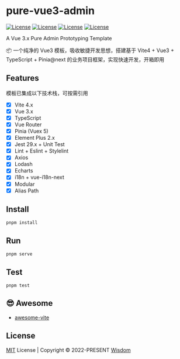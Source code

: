 # pure-vue3-admin

[![License](https://img.shields.io/github/license/pdsuwwz/pure-vue3-admin?color=ffd932)](https://github.com/pdsuwwz/pure-vue3-admin/blob/main/LICENSE)
[![License](https://img.shields.io/github/package-json/dependency-version/pdsuwwz/pure-vue3-admin/element-plus)](https://github.com/pdsuwwz/pure-vue3-admin)
[![License](https://img.shields.io/github/package-json/dependency-version/pdsuwwz/pure-vue3-admin/vue?color=ffd932)](https://github.com/pdsuwwz/pure-vue3-admin)
[![License](https://img.shields.io/github/package-json/dependency-version/pdsuwwz/pure-vue3-admin/dev/vite?color=ffd932)](https://github.com/pdsuwwz/pure-vue3-admin)

A Vue 3.x Pure Admin Prototyping Template

📦 一个纯净的 Vue3 模板，吸收敏捷开发思想，搭建基于 Vite4 + Vue3 + TypeScript + Pinia@next 的业务项目框架，实现快速开发，开箱即用

## Features

模板已集成以下技术栈，可按需引用

- [x] Vite 4.x
- [x] Vue 3.x
- [x] TypeScript
- [x] Vue Router
- [x] Pinia (Vuex 5)
- [x] Element Plus 2.x
- [x] Jest 29.x + Unit Test
- [x] Lint + Eslint + Stylelint
- [x] Axios
- [x] Lodash
- [x] Echarts
- [x] i18n + vue-i18n-next
- [x] Modular
- [x] Alias Path

## Install

```
pnpm install
```


## Run

```
pnpm serve
```

## Test

```
pnpm test
```

## 😎 Awesome

* [awesome-vite](https://github.com/pdsuwwz/awesome-vite)


## License

[MIT](./LICENSE) License | Copyright © 2022-PRESENT [Wisdom](https://github.com/pdsuwwz)
